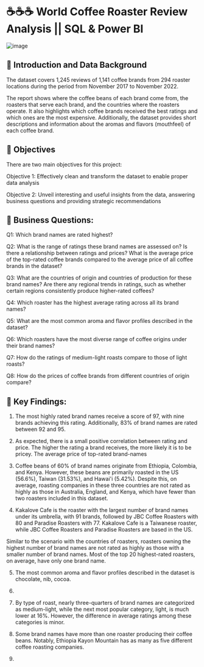 # ☕☕☕ World Coffee Roaster Review Analysis || SQL & Power BI

![image](https://github.com/linhnguyen2601/World-Coffee-Roaster-Review-Analysis/assets/166676829/f5c11dec-2beb-4a0c-a3b3-866733caef7a)


## 🍫 Introduction and Data Background
The dataset covers 1,245 reviews of 1,141 coffee brands from 294 roaster locations during the period from November 2017 to November 2022. 

The report shows where the coffee beans of each brand come from, the roasters that serve each brand, and the countries where the roasters operate. It also highlights which coffee brands received the best ratings and which ones are the most expensive. Additionally, the dataset provides short descriptions and information about the aromas and flavors (mouthfeel) of each coffee brand.

## 🍫 Objectives 
There are two main objectives for this project:

Objective 1: Effectively clean and transform the dataset to enable proper data analysis

Objective 2: Unveil interesting and useful insights from the data, answering business questions and providing strategic recommendations

## 🍫 Business Questions:
Q1: Which brand names are rated highest?

Q2: What is the range of ratings these brand names are assessed on? Is there a relationship between ratings and prices? What is the average price of the top-rated coffee brands compared to the average price of all coffee brands in the dataset?

Q3: What are the countries of origin and countries of production for these brand names? Are there any regional trends in ratings, such as whether certain regions consistently produce higher-rated coffees?

Q4: Which roaster has the highest average rating across all its brand names?

Q5: What are the most common aroma and flavor profiles described in the dataset?

Q6: Which roasters have the most diverse range of coffee origins under their brand names?

Q7: How do the ratings of medium-light roasts compare to those of light roasts?

Q8: How do the prices of coffee brands from different countries of origin compare?

## 🍫 Key Findings:
1. The most highly rated brand names receive a score of 97, with nine brands achieving this rating. Additionally, 83% of brand names are rated between 92 and 95.

2. As expected, there is a small positive correlation between rating and price. The higher the rating a brand receives, the more likely it is to be pricey.  The average price of top-rated brand-names 


3. Coffee beans of 60% of brand names originate from Ethiopia, Colombia, and Kenya. However, these beans are primarily roasted in the US (56.6%), Taiwan (31.53%), and Hawai'i (5.42%). Despite this, on average, roasting companies in these three countries are not rated as highly as those in Australia, England, and Kenya, which have fewer than two roasters included in this dataset.

4. Kakalove Cafe is the roaster with the largest number of brand names under its umbrella, with 91 brands, followed by JBC Coffee Roasters with 80 and Paradise Roasters with 77. Kakalove Cafe is a Taiwanese roaster, while JBC Coffee Roasters and Paradise Roasters are based in the US.

Similar to the scenario with the countries of roasters, roasters owning the highest number of brand names are not rated as highly as those with a smaller number of brand names. Most of the top 20 highest-rated roasters, on average, have only one brand name.

5. The most common aroma and flavor profiles described in the dataset is chocolate, nib, cocoa.

6.
9. By type of roast, nearly three-quarters of brand names are categorized as medium-light, while the next most popular category, light, is much lower at 16%. However, the difference in average ratings among these categories is minor.

10. Some brand names have more than one roaster producing their coffee beans. Notably, Ethiopia Kayon Mountain has as many as five different coffee roasting companies.

11. 



